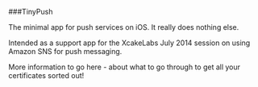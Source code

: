 ###TinyPush

The minimal app for push services on iOS. It really does nothing else.

Intended as a support app for the XcakeLabs July 2014 session on using Amazon SNS for push messaging.

More information to go here - about what to go through to get all your certificates sorted out!
